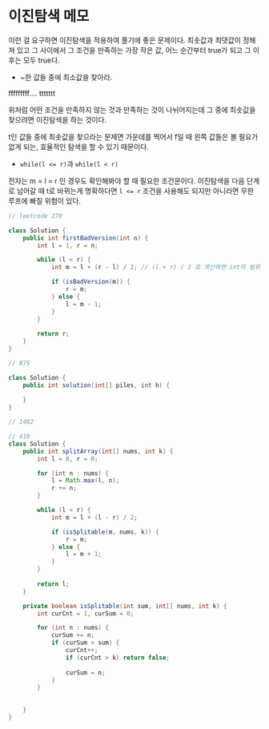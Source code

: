 # 이진탐색 메모

이런 걸 요구하면 이진탐색을 적용하여 풀기에 좋은 문제이다. 최솟값과 최댓값이 정해져 있고 그 사이에서 그 조건을 만족하는 가장 작은 값, 어느 순간부터 true가 되고 그 이후는 모두 true다. 

- ~한 값들 중에 최소값을 찾아라.

fffffffff.... ttttttt

위처럼 어떤 조건을 만족하지 않는 것과 만족하는 것이 나뉘어지는데 그 중에 최솟값을 찾으려면 이진탐색을 하는 것이다.

t인 값들 중에 최솟값을 찾으라는 문제면 가운데를 찍어서 f일 때 왼쪽 값들은 볼 필요가 없게 되는, 효율적인 탐색을 할 수 있기 때문이다.

- `while(l <= r)`과 `while(l < r)`

전자는 m = l = r 인 경우도 확인해봐야 할 때 필요한 조건문이다. 이진탐색을 다음 단계로 넘어갈 때 t로 바뀌는게 명확하다면 `l <= r` 조건을 사용해도 되지만 아니라면 무한 루프에 빠질 위험이 있다.

```java
// leetcode 278

class Solution {
    public int firstBadVersion(int n) {
        int l = 1, r = n;

        while (l < r) {
            int m = l + (r - l) / 2; // (l + r) / 2 로 계산하면 int의 범위를 벗어남

            if (isBadVersion(m)) {
                r = m;
            } else {
                l = m - 1;
            }
        }
        
        return r;
    }
}
```

```java
// 875

class Solution {
    public int solution(int[] piles, int h) {
        
    }
} 
```

```java
// 1482


```

```java
// 410
class Solution {
    public int splitArray(int[] nums, int k) {
        int l = 0, r = 0;

        for (int n : nums) {
            l = Math.max(l, n);
            r += n;
        }

        while (l < r) {
            int m = l + (l - r) / 2;

            if (isSplitable(m, nums, k)) {
                r = m;
            } else {
                l = m + 1;
            }
        }
        
        return l;
    }

    private boolean isSplitable(int sum, int[] nums, int k) {
        int curCnt = 1, curSum = 0;

        for (int n : nums) {
            curSum += n;
            if (curSum > sum) {
                curCnt++;
                if (curCnt > k) return false;
                
                curSum = n;
            }
        }
        
        
    }
}
```

